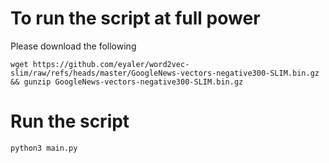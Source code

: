 # To run the script at full power

Please download the following

```
wget https://github.com/eyaler/word2vec-slim/raw/refs/heads/master/GoogleNews-vectors-negative300-SLIM.bin.gz && gunzip GoogleNews-vectors-negative300-SLIM.bin.gz
```

# Run the script

```
python3 main.py
```
